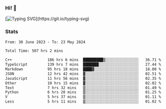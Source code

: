 ### Hi!  👋

[![Typing SVG](https://readme-typing-svg.herokuapp.com?font=Fira+Code&pause=1000&width=435&lines=Hello!+I'm+Texiwustion.)](https://git.io/typing-svg)

### Stats

<!--START_SECTION:waka-->

```txt
From: 30 June 2023 - To: 23 May 2024

Total Time: 507 hrs 2 mins

C++                186 hrs 6 mins  █████████▒░░░░░░░░░░░░░░░   36.71 %
TypeScript         139 hrs 7 mins  ███████░░░░░░░░░░░░░░░░░░   27.44 %
Markdown           95 hrs 18 mins  ████▓░░░░░░░░░░░░░░░░░░░░   18.80 %
JSON               12 hrs 42 mins  ▓░░░░░░░░░░░░░░░░░░░░░░░░   02.51 %
JavaScript         11 hrs 56 mins  ▓░░░░░░░░░░░░░░░░░░░░░░░░   02.35 %
Other              10 hrs 15 mins  ▓░░░░░░░░░░░░░░░░░░░░░░░░   02.02 %
Text               7 hrs 32 mins   ▒░░░░░░░░░░░░░░░░░░░░░░░░   01.49 %
Python             6 hrs 20 mins   ▒░░░░░░░░░░░░░░░░░░░░░░░░   01.25 %
V                  5 hrs 37 mins   ▒░░░░░░░░░░░░░░░░░░░░░░░░   01.11 %
Less               5 hrs 11 mins   ▒░░░░░░░░░░░░░░░░░░░░░░░░   01.02 %
```

<!--END_SECTION:waka-->
